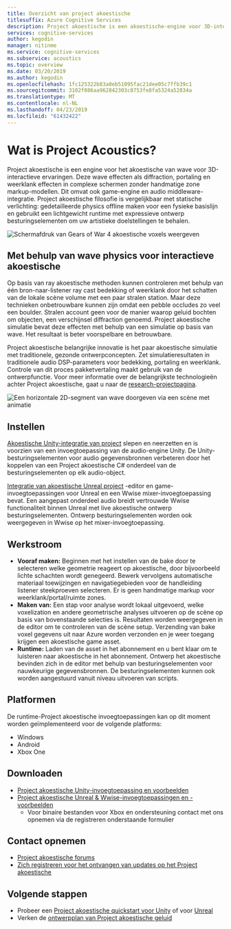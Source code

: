 ```yaml
---
title: Overzicht van project akoestische
titlesuffix: Azure Cognitive Services
description: Project akoestische is een akoestische-engine voor 3D-interactieve ervaringen, integratie van sparen wave physics simulatie met interactieve ontwerp besturingselementen.
services: cognitive-services
author: kegodin
manager: nitinme
ms.service: cognitive-services
ms.subservice: acoustics
ms.topic: overview
ms.date: 03/20/2019
ms.author: kegodin
ms.openlocfilehash: 1fc125322b83a0eb51095fac21dee05c7ffb39c1
ms.sourcegitcommit: 3102f886aa962842303c8753fe8fa5324a52834a
ms.translationtype: MT
ms.contentlocale: nl-NL
ms.lasthandoff: 04/23/2019
ms.locfileid: "61432422"
---
```

# <a name="what-is-project-acoustics"></a>Wat is Project Acoustics?
Project akoestische is een engine voor het akoestische van wave voor 3D-interactieve ervaringen. Deze wave effecten als diffraction, portaling en weerklank effecten in complexe schermen zonder handmatige zone markup-modellen. Dit omvat ook game-engine en audio middleware-integratie. Project akoestische filosofie is vergelijkbaar met statische verlichting: gedetailleerde physics offline maken voor een fysieke basislijn en gebruikt een lichtgewicht runtime met expressieve ontwerp besturingselementen om uw artistieke doelstellingen te behalen.

![Schermafdruk van Gears of War 4 akoestische voxels weergeven](media/gears-with-voxels.jpg)

## <a name="using-wave-physics-for-interactive-acoustics"></a>Met behulp van wave physics voor interactieve akoestische
Op basis van ray akoestische methoden kunnen controleren met behulp van één bron-naar-listener ray cast bedekking of weerklank door het schatten van de lokale scène volume met een paar stralen station. Maar deze technieken onbetrouwbare kunnen zijn omdat een pebble occludes zo veel een boulder. Stralen account geen voor de manier waarop geluid bochten om objecten, een verschijnsel diffraction genoemd. Project akoestische simulatie bevat deze effecten met behulp van een simulatie op basis van wave. Het resultaat is beter voorspelbare en betrouwbare.

Project akoestische belangrijke innovatie is het paar akoestische simulatie met traditionele, gezonde ontwerpconcepten. Zet simulatieresultaten in traditionele audio DSP-parameters voor bedekking, portaling en weerklank. Controle van dit proces pakketvertaling maakt gebruik van de ontwerpfunctie. Voor meer informatie over de belangrijkste technologieën achter Project akoestische, gaat u naar de [research-projectpagina](https://www.microsoft.com/en-us/research/project/project-triton/).

![Een horizontale 2D-segment van wave doorgeven via een scène met animatie](media/wave-simulation.gif)

## <a name="setup"></a>Instellen
[Akoestische Unity-integratie van project](unity-integration.md) slepen en neerzetten en is voorzien van een invoegtoepassing van de audio-engine Unity. De Unity-besturingselementen voor audio gegevensbronnen verbeteren door het koppelen van een Project akoestische C# onderdeel van de besturingselementen op elk audio-object.

[Integratie van akoestische Unreal project](unreal-integration.md) -editor en game-invoegtoepassingen voor Unreal en een Wwise mixer-invoegtoepassing bevat. Een aangepast onderdeel audio breidt vertrouwde Wwise functionaliteit binnen Unreal met live akoestische ontwerp besturingselementen. Ontwerp besturingselementen worden ook weergegeven in Wwise op het mixer-invoegtoepassing.

## <a name="workflow"></a>Werkstroom
* **Vooraf maken:** Beginnen met het instellen van de bake door te selecteren welke geometrie reageert op akoestische, door bijvoorbeeld lichte schachten wordt genegeerd. Bewerk vervolgens automatische materiaal toewijzingen en navigatiegebieden voor de handleiding listener steekproeven selecteren. Er is geen handmatige markup voor weerklank/portal/ruimte zones.
* **Maken van:** Een stap voor analyse wordt lokaal uitgevoerd, welke voxelization en andere geometrische analyses uitvoeren op de scène op basis van bovenstaande selecties is. Resultaten worden weergegeven in de editor om te controleren van de scène setup. Verzending van bake voxel gegevens uit naar Azure worden verzonden en je weer toegang krijgen een akoestische game asset.
* **Runtime:** Laden van de asset in het abonnement en u bent klaar om te luisteren naar akoestische in het abonnement. Ontwerp het akoestische bevinden zich in de editor met behulp van besturingselementen voor nauwkeurige gegevensbronnen. De besturingselementen kunnen ook worden aangestuurd vanuit niveau uitvoeren van scripts.

## <a name="platforms"></a>Platformen
De runtime-Project akoestische invoegtoepassingen kan op dit moment worden geïmplementeerd voor de volgende platforms:
* Windows
* Android
* Xbox One

## <a name="download"></a>Downloaden
* [Project akoestische Unity-invoegtoepassing en voorbeelden](https://www.microsoft.com/en-us/download/details.aspx?id=57346)
* [Project akoestische Unreal & Wwise-invoegtoepassingen en -voorbeelden](https://www.microsoft.com/download/details.aspx?id=58090)
  * Voor binaire bestanden voor Xbox en ondersteuning contact met ons opnemen via de registreren onderstaande formulier

## <a name="contact-us"></a>Contact opnemen
* [Project akoestische forums](https://social.msdn.microsoft.com/Forums/en-US/home?forum=projectacoustics)
* [Zich registreren voor het ontvangen van updates op het Project akoestische](https://forms.office.com/Pages/ResponsePage.aspx?id=v4j5cvGGr0GRqy180BHbRwMoAEhDCLJNqtVIPwQN6rpUOFRZREJRR0NIQllDOTQ1U0JMNVc4OFNFSy4u)

## <a name="next-steps"></a>Volgende stappen
* Probeer een [Project akoestische quickstart voor Unity](unity-quickstart.md) of voor [Unreal](unreal-quickstart.md)
* Verken de [ontwerpplan van Project akoestische geluid](design-process.md)

